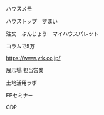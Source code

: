 ハウスメモ

ハウストップ　すまい


注文　ぶんじょう　マイハウスパレット

コラムで5万

https://www.yrk.co.jp/

展示場
担当営業

土地活用ラボ


FPセミナー

CDP